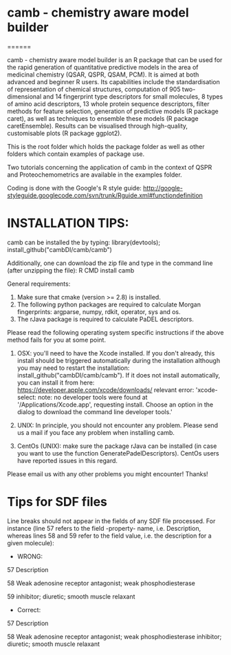 # camb - chemistry aware model builder
======

camb - chemistry aware model builder is an R package that can be used for the rapid generation of quantitative predictive models in the area of medicinal chemistry (QSAR, QSPR, QSAM, PCM). It is aimed at both advanced and beginner R users.
Its capabilities include the standardisation of representation of chemical structures, computation of 905 two-dimensional and 14 fingerprint type descriptors for small molecules, 8 types of amino acid descriptors, 13 whole protein sequence descriptors, filter methods for feature selection, generation of predictive models (R package caret), as well as techniques to ensemble these models (R package caretEnsemble).
Results can be visualised through high-quality, customisable plots (R package ggplot2).

This is the root folder which holds the package folder as well as other folders which contain examples of package use.

Two tutorials concerning the application of camb in the context of QSPR and Proteochemometrics are available in the examples folder.

Coding is done with the Google's R style guide: http://google-styleguide.googlecode.com/svn/trunk/Rguide.xml#functiondefinition

# INSTALLATION TIPS:

camb can be installed the by typing: library(devtools); install_github("cambDI/camb/camb")

Additionally, one can download the zip file and type in the command line (after unzipping the file): R CMD install camb

General requirements:

1. Make sure that cmake (version >= 2.8) is installed.
2. The following python packages are required to calculate Morgan fingerprints: argparse, numpy, rdkit, operator, sys and os.
3. The rJava package is required to calculate PaDEL descriptors.

Please read the following operating system specific instructions if the above method fails for you at some point.

1. OSX: you'll need to have the Xcode installed. If you don't already, this install should be triggered automatically during the installation although you may need to restart the installation: install_github("cambDI/camb/camb"). If it does not install automatically, you can install it from here: https://developer.apple.com/xcode/downloads/ relevant error: 'xcode-select: note: no developer tools were found at '/Applications/Xcode.app', requesting install. Choose an option in the dialog to download the command line developer tools.'

2. UNIX: In principle, you should not encounter any problem. Please send us a mail if you face any problem when installing camb.

3. CentOs (UNIX): make sure the package rJava can be installed (in case you want to use the function GeneratePadelDescriptors). CentOs users have reported issues in this regard. 

Please email us with any other problems you might encounter! Thanks!

# Tips for SDF files

Line breaks should not appear in the fields of any SDF file processed. 
For instance (line 57 refers to the field -property- name, i.e. Description, whereas lines 58 and 59 refer to the field value, i.e. the description for a given molecule):

- WRONG:

57 Description

58 Weak adenosine receptor antagonist; weak phosphodiesterase 

59 inhibitor; diuretic; smooth muscle relaxant

- Correct:

57 Description

58 Weak adenosine receptor antagonist; weak phosphodiesterase inhibitor; diuretic; smooth muscle relaxant


